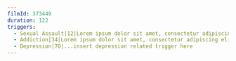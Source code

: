 ```yaml
---
filmId: 373449
duration: 122
triggers:
  - Sexual Assault|12|Lorem ipsum dolor sit amet, consectetur adipiscing elit. Donec vitae commodo neque. Curabitur euismod velit et laoreet condimentum. Lorem ipsum dolor sit amet, consectetur adipiscing elit.
  - Addiction|34|Lorem ipsum dolor sit amet, consectetur adipiscing elit. Donec vitae commodo neque. Curabitur euismod velit et laoreet condimentum. Lorem ipsum dolor sit amet, consectetur adipiscing elit.
  - Depression|70|...insert depression related trigger here
---
```

